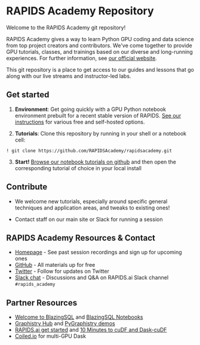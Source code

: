 # RAPIDS Academy Repository

Welcome to the RAPIDS Academy git repository!

RAPIDS Academy gives a way to learn Python GPU coding and data science from top project creators and contributors. We've come together to provide GPU tutorials, classes, and trainings based on our diverse and long-running experiences. For further information, see [our official website](http://learnrapids.com/).

This git repository is a place to get access to our guides and lessons that go along with our live streams and instructor-led labs.

## Get started

1. **Environment**: Get going quickly with a GPU Python notebook environment prebuilt for a recent stable version of RAPIDS. [See our instructions](https://github.com/RAPIDSAcademy/rapidsacademy/blob/master/tutorials/security/tour/setup.ipynb) for various free and self-hosted options.

2. **Tutorials**: Clone this repository by running in your shell or a notebook cell:
```
! git clone https://github.com/RAPIDSAcademy/rapidsacademy.git
```

3. **Start!** [Browse our notebook tutorials on github](https://github.com/RAPIDSAcademy/rapidsacademy/tree/master/tutorials) and then open the corresponding tutorial of choice in your local install


## Contribute

* We welcome new tutorials, especially around specific general techniques and application areas, and tweaks to existing ones!

* Contact staff on our main site or Slack for running	 a session


## RAPIDS Academy Resources & Contact

* [Homepage](https://www.learnrapids.com) - See past session recordings and sign up for upcoming ones
* [GitHub](https://github.com/RAPIDSAcademy/rapidsacademy) - All materials up for free
* [Twitter](https://www.twitter.com/academyrapids) - Follow for updates on Twitter
* [Slack chat](https://www.rapids.ai/community) - Discussions and Q&A on RAPIDS.ai Slack channel `#rapids_academy`


## Partner Resources

* [Welcome to BlazingSQL](https://github.com/BlazingDB/Welcome_to_BlazingSQL_Notebooks) and [BlazingSQL Notebooks](https://app.blazingsql.com)
* [Graphistry Hub](https://www.graphistry.com/get-started) and [PyGraphistry demos](https://github.com/graphistry/pygraphistry)
* [RAPIDS.ai get started](https://rapids.ai/start.html) and [10 Minutes to cuDF and Dask-cuDF](https://docs.rapids.ai/api/cudf/stable/10min.html)
* [Coiled.io](https://coiled.io/) for multi-GPU Dask
